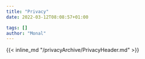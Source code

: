 ```yaml
---
title: "Privacy"
date: 2022-03-12T08:08:57+01:00

tags: []
author: "Monal"
---
```


{{< inline_md "/privacyArchive/PrivacyHeader.md" >}}
